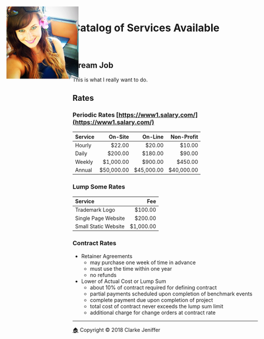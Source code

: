 <figure><img src="images/favicon/favicon-196x196.png" style="display: inline; position: absolute; top: 48px; left: 48px"></figure>

# Catalog of Services Available 
[🏠](Home.html)

## Dream Job
This is what I really want to do.

## Rates

### Periodic Rates [https://www1.salary.com/](https://www1.salary.com/)

| Service | On-Site | On-Line | Non-Profit |
| :---    | ---:    | ---:    | ---:       |
| Hourly | $22.00 | $20.00 | $10.00 |
| Daily | $200.00 | $180.00 | $90.00 |
| Weekly | $1,000.00 | $900.00 | $450.00 |
| Annual | $50,000.00 | $45,000.00 | $40,000.00 |

### Lump Some Rates

| Service | Fee |
| :--- | ---: |
| Trademark Logo | $100.00 |
| Single Page Website | $200.00 |
| Small Static Website | $1,000.00 |

### Contract Rates
* Retainer Agreements 
  * may purchase one week of time in advance
  * must use the time within one year
  * no refunds
* Lower of Actual Cost or Lump Sum
  * about 10% of contract required for defining contract
  * partial payments scheduled upon completion of benchmark events
  * complete payment due upon completion of project
  * total cost of contract never exceeds the lump sum limit
  * additional charge for change orders at contract rate
  
* * *
[🏠](Home.html) Copyright © 2018 Clarke Jeniffer
